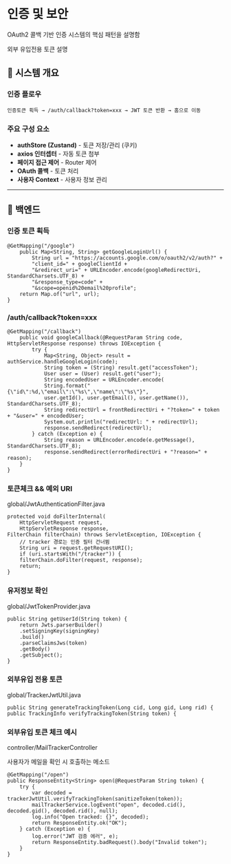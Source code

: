 # 인증 및 보안

OAuth2 콜백 기반 인증 시스템의 핵심 패턴을 설명함

외부 유입전용 토큰 설명

## 🔐 시스템 개요

### 인증 플로우
```
인증토큰 획득 → /auth/callback?token=xxx → JWT 토큰 반환 → 홈으로 이동
```

### 주요 구성 요소
- **authStore (Zustand)** - 토큰 저장/관리 (쿠키)
- **axios 인터셉터** - 자동 토큰 첨부
- **페이지 접근 제어** - Router 제어
- **OAuth 콜백** - 토큰 처리
- **사용자 Context** - 사용자 정보 관리

---

## 🔧 백엔드

### 인증 토큰 획득
    @GetMapping("/google")
        public Map<String, String> getGoogleLoginUrl() {
            String url = "https://accounts.google.com/o/oauth2/v2/auth?" +
            "client_id=" + googleClientId +
            "&redirect_uri=" + URLEncoder.encode(googleRedirectUri, StandardCharsets.UTF_8) +
            "&response_type=code" +
            "&scope=openid%20email%20profile";
        return Map.of("url", url);
    }

### /auth/callback?token=xxx
    @GetMapping("/callback")
        public void googleCallback(@RequestParam String code, HttpServletResponse response) throws IOException {
            try {
                Map<String, Object> result = authService.handleGoogleLogin(code);
                String token = (String) result.get("accessToken");
                User user = (User) result.get("user");
                String encodedUser = URLEncoder.encode(
                String.format("{\"id\":%d,\"email\":\"%s\",\"name\":\"%s\"}",
                user.getId(), user.getEmail(), user.getName()), StandardCharsets.UTF_8);
                String redirectUrl = frontRedirectUri + "?token=" + token + "&user=" + encodedUser;
                System.out.println("redirectUrl: " + redirectUrl);
                response.sendRedirect(redirectUrl);
            } catch (Exception e) {
                String reason = URLEncoder.encode(e.getMessage(), StandardCharsets.UTF_8);
                response.sendRedirect(errorRedirectUri + "?reason=" + reason);
        }
    }

### 토큰체크 && 예외 URI
global/JwtAuthenticationFilter.java

    protected void doFilterInternal(
        HttpServletRequest request,
        HttpServletResponse response,
    FilterChain filterChain) throws ServletException, IOException {
        // tracker 경로는 인증 필터 건너뜀
        String uri = request.getRequestURI();
        if (uri.startsWith("/tracker")) {
        filterChain.doFilter(request, response);
        return;
    }

### 유저정보 확인
global/JwtTokenProvider.java

    public String getUserId(String token) {
        return Jwts.parserBuilder()
        .setSigningKey(signingKey)
        .build()
        .parseClaimsJws(token)
        .getBody()
        .getSubject();
    }

### 외부유입 전용 토큰
global/TrackerJwtUtil.java

    public String generateTrackingToken(Long cid, Long gid, Long rid) {
    public TrackingInfo verifyTrackingToken(String token) {

### 외부유입 토큰 체크 예시
controller/MailTrackerController

사용자가 메일을 확인 시 호출하는 메소드 

    @GetMapping("/open")
    public ResponseEntity<String> open(@RequestParam String token) {
        try {
            var decoded = trackerJwtUtil.verifyTrackingToken(sanitizeToken(token));
            mailTrackerService.logEvent("open", decoded.cid(), decoded.gid(), decoded.rid(), null);
            log.info("Open tracked: {}", decoded);
            return ResponseEntity.ok("OK");
        } catch (Exception e) {
            log.error("JWT 검증 에러", e);
            return ResponseEntity.badRequest().body("Invalid token");
        }
    }